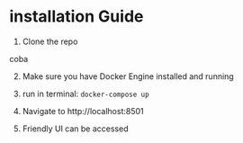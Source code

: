 # installation Guide

1. Clone the repo

coba

2. Make sure you have Docker Engine installed and running

3. run in terminal:
    `docker-compose up`

4. Navigate to http://localhost:8501

5. Friendly UI can be accessed
